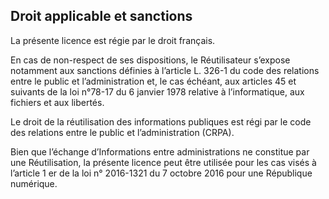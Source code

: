 ## Droit applicable et sanctions

La présente licence est régie par le droit français. 

En cas de non-respect de ses dispositions, le Réutilisateur s’expose notamment aux sanctions définies à l’article L. 326-1 du code des relations entre le public et l’administration et, le cas échéant, aux articles 45 et suivants de la loi n°78-17 du 6 janvier 1978 relative à l’informatique, aux fichiers et aux libertés.

Le droit de la réutilisation des informations publiques est régi par le code des relations entre le public et l’administration (CRPA).

Bien que l’échange d’Informations entre administrations ne constitue par une Réutilisation, la présente licence peut être utilisée pour les cas visés à l’article 1 er de la loi n° 2016-1321 du 7 octobre 2016 pour une République numérique.
